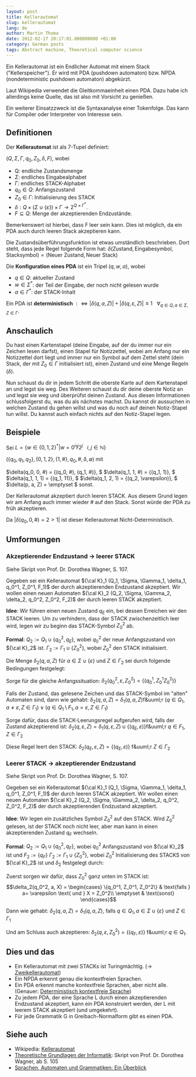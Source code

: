 ```yaml
---
layout: post
title: Kellerautomat
slug: kellerautomat
lang: de
author: Martin Thoma
date: 2012-02-17 20:17:01.000000000 +01:00
category: German posts
tags: Abstract machine, Theoretical computer science
---
```

Ein Kellerautomat ist ein Endlicher Automat mit einem Stack ("Kellerspeicher"). Er wird mit PDA (pushdown automaton) bzw. NPDA (nondeterministic pushdown automaton) abgekürzt.

Laut Wikipedia verwendet die Gleitkommaeinheit einen PDA. Dazu habe ich allerdings keine Quelle, das ist also mit Vorsicht zu genießen.

Ein weiterer Einsatzzweck ist die Syntaxanalyse einer Tokenfolge. Das kann für Compiler oder Interpreter von Interesse sein.

## Definitionen

Der **Kellerautomat** ist als 7-Tupel definiert:

$(Q, \Sigma, \Gamma, q_0, Z_0, \delta, F)$, wobei

- Q: endliche Zustandsmenge
- $\Sigma$: endliches Eingabealphabet
- $\Gamma$: endliches STACK-Alphabet
- $q_0 \in Q$: Anfangszustand
- $Z_0 \in \Gamma$: Initialisierung des STACK
- $\delta: Q \times (\Sigma \cup \{\varepsilon\}) \times \Gamma \rightarrow 2^{Q \times \Gamma^*}$.
- $F \subseteq Q$: Menge der akzeptierenden Endzustände.

Bemerkenswert ist hierbei, dass F leer sein kann. Dies ist möglich, da ein PDA auch durch leeren Stack akzeptieren kann.

Die Zustandsüberführungsfunktion ist etwas umständlich beschrieben. Dort steht, dass jede Regel folgende Form hat:
$\delta(\text{Zustand}, \text{Eingabesymbol}, \text{Stacksymbol}) = (\text{Neuer Zustand}, \text{Neuer Stack})$

Die **Konfiguration eines PDA** ist ein Tripel $(q, w, \alpha)$, wobei

- $q \in Q$: aktueller Zustand
- $w \in \Sigma^*$: der Teil der Eingabe, der noch nicht gelesen wurde
- $\alpha \in \Gamma^*$: der STACK-Inhalt

Ein PDA ist <strong>deterministisch</strong> $: \Leftrightarrow |\delta(q, a, Z)| + |\delta(q, \varepsilon, Z)| \leq 1 ~~~ \forall_{q \in Q, a \in \Sigma, Z \in \Gamma}$.

## Anschaulich

Du hast einen Kartenstapel (deine Eingabe, auf der du immer nur ein Zeichen lesen darfst),
einen Stapel für Notizzettel, wobei am Anfang nur ein Notizzettel dort liegt und immer nur ein Symbol auf dem Zettel steht (dein Stack, der mit $Z_0 \in \Gamma$ initialisiert ist),
einen Zustand und eine Menge Regeln ($\delta$).

Nun schaust du dir in jedem Schritt die oberste Karte auf dem Kartenstapel an und legst sie weg. Des Weiteren schaust du dir deine oberste Notiz an und legst sie weg und überprüfst deinen Zustand. Aus diesen Informationen schlussfolgerst du, was du als nächstes machst. Du kannst dir aussuchen in welchen Zustand du gehen willst und was du noch auf deinen Notiz-Stapel tun willst. Du kannst auch einfach nichts auf den Notiz-Stapel legen.

## Beispiele
Sei $L = \{w \in \{0,1,2\}^* | w = 0^i1^j2^j ~~~ i, j \in \mathbb{N}\}$

$(\{q_0, q_1, q_2\}, \{0, 1, 2\}, \{1, \#\}, q_0, \#, \delta, \emptyset)$ mit

$\delta(q_0, 0, \#) = \{(q_0, \#), (q_1, \#)\}, $
$\delta(q_1, 1, \#) = \{(q_1, 1)\}, $
$\delta(q_1, 1, 1) = \{(q_1, 11)\}, $
$\delta(q_1, 2, 1) = \{(q_2, \varepsilon)\}, $
$\delta(p, a, Z) = \emptyset $ sonst.

Der Kellerautomat akzeptiert durch leeren STACK. Aus diesem Grund legen wir am Anfang auch immer wieder # auf den Stack. Sonst würde der PDA zu früh akzeptieren.

Da $|\delta(q_0, 0, \#) = 2 > 1|$ ist dieser Kellerautomat Nicht-Deterministisch.

## Umformungen

### Akzeptierender Endzustand → leerer STACK
Siehe Skript von Prof. Dr. Dorothea Wagner, S. 107.

Gegeben sei ein Kellerautomat ${\cal K}_1 (Q_1, \Sigma, \Gamma_1, \delta_1, q_0^1, Z_0^1, F_1)$ der durch akzeptierenden Endzustand akzeptiert.
Wir wollen einen neuen Automaten ${\cal K}_2 (Q_2, \Sigma, \Gamma_2, \delta_2, q_0^2, Z_0^2, F_2)$ der durch leeren STACK akzeptiert.

**Idee**: Wir führen einen neuen Zustand $q_E$ ein, bei dessen Erreichen wir den STACK leeren. Um zu verhindern, dass der STACK zwischenzeitlich leer wird, legen wir zu beginn das STACK-Symbol $Z_0^2$ ab.

**Formal**:
$Q_2 := Q_1 \cup \{q_0^2, q_E\}$, wobei $q_0^2$ der neue Anfangszustand von ${\cal K}_2$ ist.
$\Gamma_2 := \Gamma_1 \cup \{Z_0^2\}$, wobei $Z_0^2$ den STACK initialisiert.

Die Menge $\delta_2(q, a, Z)$ f&uuml;r $a \in \Sigma \cup \{\varepsilon\}$ und $Z \in \Gamma_2$ sei durch folgende Bedingungen festgelegt:

Sorge f&uuml;r die gleiche Anfangssituation:
$\delta_2(q_0^2, \varepsilon, Z_0^2) = \{(q_0^1, Z_0^1Z_0^2)\}$

Falls der Zustand, das gelesene Zeichen und das STACK-Symbol im "alten" Automaten sind, dann wie gehabt:
$\delta_2(q, a, Z) = \delta_1(q, a, Z) \text{f&uuml;r } (q \in Q_1, a \neq \varepsilon, Z \in \Gamma_1) \lor (q \in Q_1 \setminus F_1, a = \varepsilon, Z \in \Gamma_1)$

Sorge daf&uuml;r, dass die STACK-Leerungsregel aufgerufen wird, falls der Zustand akzeptierend ist:
$\delta_2(q, \varepsilon, Z) = \delta_1(q, \varepsilon, Z) \cup \{(q_E, \varepsilon)\} \text{f&uuml;r } q \in F_1, Z \in \Gamma_2$

Diese Regel leert den STACK:
$\delta_2(q_E, \varepsilon, Z) = \{(q_E, \varepsilon)\}  \text{ f&uuml;r } Z \in \Gamma_2$

### Leerer STACK → akzeptierender Endzustand

Siehe Skript von Prof. Dr. Dorothea Wagner, S. 107.

Gegeben sei ein Kellerautomat ${\cal K}_1 (Q_1, \Sigma, \Gamma_1, \delta_1, q_0^1, Z_0^1, F_1)$ der durch leeren STACK akzeptiert.
Wir wollen einen neuen Automaten ${\cal K}_2 (Q_2, \Sigma, \Gamma_2, \delta_2, q_0^2, Z_0^2, F_2)$ der durch akzeptierenden Endzustand akzeptiert.

**Idee**: Wir legen ein zusätzliches Symbol $Z_0^2$ auf den STACK. Wird $Z_0^2$ gelesen, ist der STACK noch nicht leer, aber man kann in einen akzeptierenden Zustand $q_F$ wechseln.

**Formal**:
$Q_2 := Q_1 \cup \{q_0^2, q_F\}$, wobei $q_0^2$ Anfangszustand von ${\cal K}_2$ ist und $F_2 := \{q_F\}$
$\Gamma_2 := \Gamma_1 \cup \{Z_0^2\}$, wobei $Z_0^2$ Initialisierung des STACKS von ${\cal K}_2$ ist und $\delta_2$ festgelegt durch:

Zuerst sorgen wir daf&uuml;r, dass $Z_0^2$ ganz unten im STACK ist:
$$\delta_2(q_0^2, a, X) =
\begin{cases}
\{q_0^1, Z_0^1, Z_0^2\} & \text{falls } a= \varepsilon \text{ und } X = Z_0^2\\
\emptyset               & \text{sonst}
\end{cases}$$

Dann wie gehabt:
$\delta_2(q, a, Z) = \delta_1(q, a, Z) \text{, falls } q \in Q_1, a \in \Sigma \cup \{\varepsilon\} \text{ und } Z \in \Gamma_1$

Und am Schluss auch akzeptieren:
$\delta_2(q, \varepsilon, Z_0^2) = \{(q_F, \varepsilon)\} \text{ f&uuml;r } q \in Q_1$.

## Dies und das

- Ein Kellerautomat mit zwei STACKs ist Turingmächtig. (→ [Zweikellerautomat](http://de.wikipedia.org/wiki/Zweikellerautomat))
- Ein NPDA erkennt genau die kontextfreien Sprachen.
- Ein PDA erkennt manche kontextfreie Sprachen, aber nicht alle. (Genauer: [Deterministisch kontextfreie Sprache](http://de.wikipedia.org/wiki/Deterministisch_kontextfreie_Sprache))
- Zu jedem PDA, der eine Sprache L durch einen akzeptierenden Endzustand akzeptiert, kann ein PDA konstruiert werden, der L mit leerem STACK akzeptiert (und umgekehrt).
- Für jede Grammatik G in Greibach-Normalform gibt es einen PDA.


## Siehe auch

- Wikipedia: [Kellerautomat](http://de.wikipedia.org/wiki/Kellerautomat)
- [Theoretische Grundlagen der Informatik](http://i11www.iti.uni-karlsruhe.de/_media/teaching/winter2011/tgi/tgi_skript_ws11.pdf): Skript von Prof. Dr. Dorothea Wagner, ab S. 105
- [Sprachen, Automaten und Grammatiken: Ein Überblick](../sprachen-automaten-und-grammatiken/)
